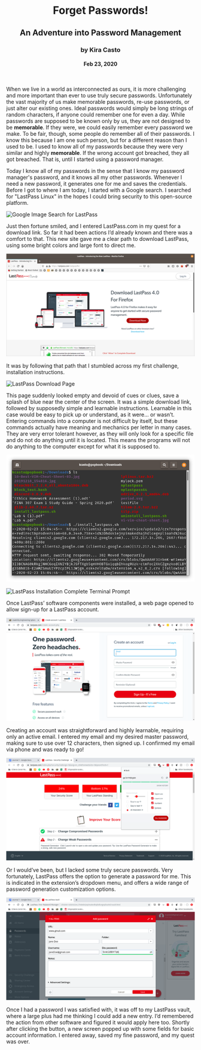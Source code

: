 <span align="center">
  <h1>Forget Passwords!</h1>
  <h2>An Adventure into Password Management</h2>
  <h3>by Kira Casto</h3>
  <h4>Feb 23, 2020</h4>
</span>
<br>
<p>When we live in a world as interconnected as ours, it is more challenging and more important than ever to use truly secure passwords. Unfortunately the vast majority of us make memorable passwords, re-use passwords, or just alter our existing ones. Ideal passwords would simply be long strings of random characters, if anyone could remember one for even a day. While passwords are supposed to be known only by us, they are not designed to be <strong>memorable</strong>. If they were, we could easily remember every password we make. To be fair, though, some people do remember all of their passwords. I know this because I am one such person, but for a different reason than I used to be. I used to know all of my passwords because they were very similar and highly <strong>memorable</strong>. If the wrong account got breached, they all got breached. That is, until I started using a password manager.</p>
<p>Today I know all of my passwords in the sense that I know my password manager's password, and it knows all my other passwords. Whenever I need a new password, it generates one for me and saves the credentials. Before I got to where I am today, I started with a Google search. I searched for "LastPass Linux" in the hopes I could bring security to this open-source platform.</p>

![Google Image Search for LastPass](../assets/Journal-1.png)

<p>Just then fortune smiled, and I entered LastPass.com in my quest for a download link. So far it had been actions I’d already known and there was a comfort to that. This new site gave me a clear path to download LastPass, using some bright colors and large font to direct me.</p>

![LastPass Landing Page](../assets/Journal-1/LastPass%20Landing%20Page.png)

<p>It was by following that path that I stumbled across my first challenge, installation instructions.</p>

![LastPass Download Page](../Journal-1/LastPass%20Linux%20Download%20Page.png)

<p>This page suddenly looked empty and devoid of cues or clues, save a splash of blue near the center of the screen. It was a simple download link, followed by supposedly simple and learnable instructions. Learnable in this case would be easy to pick up or understand, as it were… or wasn’t. Entering commands into a computer is not difficult by itself, but these commands actually have meaning and mechanics per letter in many cases. They are very error tolerant however, as they will only look for a specific file and do not do anything until it is located. This means the programs will not do anything to the computer except for what it is supposed to.</p>

![LastPass Installation Terminal Command](../assets/Journal-1/Linux%20LastPass%20Terminal%20Install%20Command.png)

![LastPass Installation Complete Terminal Prompt](../Journal-1/Linux%20LastPass%20Installed%20Terminal.png)

<p>Once LastPass’ software components were installed, a web page opened to allow sign-up for a LastPass account.</p>

![LastPass Account Sign Up Page](../assets/Journal-1/LastPass%20sign%20up.png)

<p>Creating an account was straightforward and highly learnable, requiring only an active email. I entered my email and my desired master password, making sure to use over 12 characters, then signed up. I confirmed my email via phone and was ready to go!</p>

![LastPass Password Settings](../assets/Journal-1/Password%20Settings.png)

<p>Or I would’ve been, but I lacked some truly secure passwords. Very fortunately, LastPass offers the option to generate a password for me. This is indicated in the extension’s dropdown menu, and offers a wide range of password generation customization options.</p>

![LastPass enter credentials](../assets/Journal-1/LastPass%20Add%20Item.png)

<p>Once I had a password I was satisfied with, it was off to my LastPass vault, where a large plus had me thinking I could add a new entry. I’d remembered the action from other software and figured it would apply here too. Shortly after clicking the button, a new screen popped up with some fields for basic account information. I entered away, saved my fine password, and my quest was over.</p>
